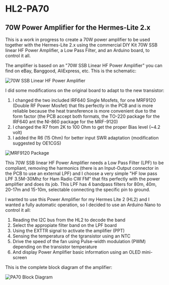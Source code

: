 # HL2-PA70

## 70W Power Amplifier for the Hermes-Lite 2.x

This is a work in progress to create a 70W power amplifier to be used together with the Hermes-Lite 2.x using the commercial DIY Kit 70W SSB linear HF Power Amplifier, a Low Pass Filter, and an Arduino board, to control it all.

The amplifier is based on an "70W SSB Linear HF Power Amplifier" you can find on eBay, Banggood, AliExpress, etc. This is the schematic:

![70W SSB Linear HF Power Amplifier](https://github.com/ea3igt/HL2-PA70/blob/main/70W%20SSB%20Amplifier%20circuit.png?raw=true)

I did some modifications on the original board to adapt to the new transistor:

1. I changed the two included IRF640 Single Mosfets, for one MRF9120 (Double RF Power Mosfet) that fits perfectly in the PCB and is more reliable because the heat transference is more convenient due to the form factor (the PCB accept both formats, the TO-220 package for the IRF640 ant the NI-860 package for the MRF-9120)
2. I changed the R7 from 2K to 100 Ohm to get the proper Bias level (~4.2 volt)
3. I added the R6 (15 Ohm) for better input SWR adaptation (modification suggested by OE1CGS)

![MRF9120 Package](https://github.com/ea3igt/HL2-PA70/blob/main/MRF9120.JPG?raw=true)

This 70W SSB linear HF Power Amplifier needs a Low Pass Filter (LPF) to be compliant, removing the harmonics (there is an Input-Output connector in the PCB to use an external LPF) and I choose a very simple "HF low pass LPF 3.5M-30Mhz for Ham Radio CW FM" that fits perfectly with the power amplifier and does its job. This LPF has 4 bandpass filters for 80m, 40m, 20-17m and 15-10m, selectable connecting the specific pin to ground.

I wanted to use this Power Amplifier for my Hermes Lite 2 (HL2) and I wanted a fully automatic operation, so I decided to use an Arduino Nano to control it all:

1. Reading the I2C bus from the HL2 to decode the band
2. Select the appropiate filter band on the LPF board
3. Using the EXTTR signal to activate the amplifier (PPT)
4. Sensing the temperatura of the tgransistor using an NTC
5. Drive the speed of the fan using Pulse-width modulation (PWM) depending on the transistor temperature
6. And display Power Amplifier basic information using an OLED mini-screen

This is the complete block diagram of the amplifier:

![PA70 Block Diagram](https://github.com/ea3igt/HL2-PA70/blob/main/PA70%20Block%20Diagram%20v2.1.2.JPG?raw=true)
